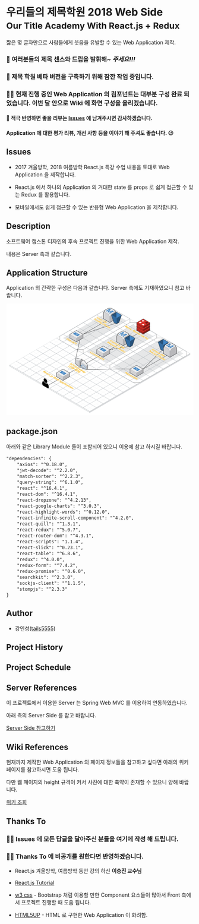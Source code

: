 # 우리들의 제목학원 2018 Web Side<br/><small>Our Title Academy With React.js + Redux</small>

짧은 몇 글자만으로 사람들에게 웃음을 유발할 수 있는 Web Application 제작.

<h3>🐸 여러분들의 제목 센스와 드립을 <b>발휘해~</b> <i>주세요!!!</i></h3>

<h3>🙋 제목 학원 베타 버전을 구축하기 위해 잠깐 작업 중입니다.</h3>

<h3>👩‍🔧  현재 진행 중인 Web Application 의 컴포넌트는 대부분 구성 완료 되었습니다. 이번 달 안으로 Wiki 에 화면 구성을 올리겠습니다.</h3>

#### 💬 적극 반영하면 좋을 리뷰는 [Issues](https://github.com/tails5555/Our_Title_Academy_2018_Web/issues) 에 남겨주시면 감사하겠습니다.

<h4>Application 에 대한 평가 리뷰, 개선 사항 등을 이야기 해 주셔도 좋습니다. 😉</h4>

## Issues

- 2017 겨울방학, 2018 여름방학 React.js 특강 수업 내용을 토대로 Web Application 을 제작합니다.

- React.js 에서 하나의 Application 의 거대한 state 를 props 로 쉽게 접근할 수 있는 Redux 를 활용합니다.

- 모바일에서도 쉽게 접근할 수 있는 반응형 Web Application 을 제작합니다.

## Description

소프트웨어 캡스톤 디자인의 후속 프로젝트 진행을 위한 Web Application 제작.

내용은 Server 측과 같습니다.

## Application Structure

Application 의 간략한 구성은 다음과 같습니다. Server 측에도 기재하였으니 참고 바랍니다.

![Our_Title_Academy_App_Structure](https://github.com/tails5555/Our_Title_Academy_2018_Web/blob/master/image/Our_Title_Academy_App_Structure.png)

## package.json

아래와 같은 Library Module 들이 포함되어 있으니 이용에 참고 하시길 바랍니다.

```
"dependencies": {
    "axios": "^0.18.0",
    "jwt-decode": "^2.2.0",
    "match-sorter": "^2.2.3",
    "query-string": "^6.1.0",
    "react": "^16.4.1",
    "react-dom": "^16.4.1",
    "react-dropzone": "^4.2.13",
    "react-google-charts": "^3.0.3",
    "react-highlight-words": "^0.12.0",
    "react-infinite-scroll-component": "^4.2.0",
    "react-quill": "^1.3.1",
    "react-redux": "^5.0.7",
    "react-router-dom": "^4.3.1",
    "react-scripts": "1.1.4",
    "react-slick": "^0.23.1",
    "react-table": "^6.8.6",
    "redux": "^4.0.0",
    "redux-form": "^7.4.2",
    "redux-promise": "^0.6.0",
    "searchkit": "^2.3.0",
    "sockjs-client": "^1.1.5",
    "stompjs": "^2.3.3"
}
```

## Author

- 강인성([tails5555](http://github.com/tails5555))

## Project History

## Project Schedule

## Server References

이 프로젝트에서 이용한 Server 는 Spring Web MVC 를 이용하여 연동하였습니다.

아래 측의 Server Side 를 참고 바랍니다.

[Server Side 참고하기](https://github.com/tails5555/Our_Title_Academy_2018_Server)

## Wiki References

현재까지 제작한 Web Application 의 페이지 정보들을 참고하고 싶다면 아래의 위키 페이지를 참고하시면 도움 됩니다.

다만 웹 페이지의 height 규격이 커서 사진에 대한 축약이 존재할 수 있으니 양해 바랍니다.

[위키 조회](https://github.com/tails5555/Our_Title_Academy_2018_Web/wiki)

## Thanks To

<h3>🙇‍♀️ Issues 에 모든 답글을 달아주신 분들을 여기에 작성 해 드립니다.</h3>

<h3>🤷‍♀️ Thanks To 에 비공개를 원한다면 반영하겠습니다.</h3>

- React.js 겨울방학, 여름방학 동안 강의 하신 **이승진 교수님**

- [React.js Tutorial](https://reactjs.org/)

- [w3 css](https://www.w3schools.com/w3css/default.asp) - Bootstrap 처럼 이용할 만한 Component 요소들이 많아서 Front 측에서 프로젝트 진행할 때 도움 됩니다.

- [HTML5UP](https://html5up.net/editorial) - HTML 로 구현한 Web Application 이 화려함.
